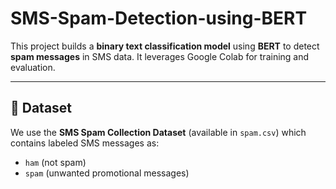 # SMS-Spam-Detection-using-BERT


This project builds a **binary text classification model** using **BERT** to detect **spam messages** in SMS data. It leverages Google Colab for training and evaluation.

---

## 📁 Dataset

We use the **SMS Spam Collection Dataset** (available in `spam.csv`) which contains labeled SMS messages as:

- `ham` (not spam)
- `spam` (unwanted promotional messages)
